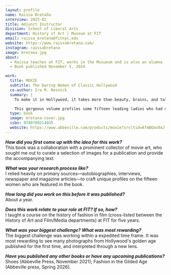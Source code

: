 ```yaml
---
layout: profile
name: Raissa Bretaña
interview: 2025-02
title: Adjunct Instructor
division: School of Liberal Arts 
department: History of Art | Museum at FIT
email: raissa_bretana@fitnyc.edu
website: https://www.raissabretana.com/
instagram: raissabretana
image: bretana.jpg
about:
  - Raissa teaches at FIT, works in the Musueum and is also an alumna
  - Book published November 5, 2024

work:
  title: MOXIE
  subtitle: The Daring Women of Classic Hollywood
  co-author: Ira M. Resnick
  summary: |
    To make it in Hollywood, it takes more than beauty, brains, and talent—it takes moxie. This was especially true for women in the heyday of the studio system, a period from the 1920s to the 1950s when a small number of companies dominated the production and distribution of films in America. It was an industry controlled by male studio executives, in which directors and producers called the shots and contract players had little say in which roles they would play. Still, a trailblazing group of actresses forged successful careers out of sheer conviction, perseverance, and professional know-how. These spirited women captivated audiences, shaped the film industry, and remain enduring icons of classic cinema.

    This gorgeous volume profiles some fifteen leading ladies who had moxie to spare. It is illustrated with more than two hundred film stills, publicity photos, and lobby cards from the collection of Ira M. Resnick—many published here for the first time. Together these captivating images reveal how the stars of the Golden Age used pose and performance, fashion and glamour to shape their images both onscreen and off. *Moxie* will dazzle and seduce all devotees of classic Hollywood.
  type: book
  image: bretana-cover.jpg
  isbn: 9780789214935
  website: https://www.abbeville.com/products/moxie?srsltid=AfmBOoo9aJl4lHNWAv9tD3U6PVm_KmbFOfwRap_t7Nrpvr8ARgTydDbj
---
```

***How did you first come up with the idea for this work?***  
This book was a collaboration with a prominent collector of movie art, who sought me out to curate a selection of images for a publication and provide the accompanying text.

***What was your research process like?***  
I relied heavily on primary sources—autobiographies, interviews, newspaper and magazine articles—to craft unique profiles on the fifteen women who are featured in the book.

***How long did you work on this before it was published?***  
About a year. 

***Does this work relate to your role at FIT? If so, how?***  
I taught a course on the history of fashion in film (cross-listed between the History of Art and Film/Media departments) at FIT for five years.

***What was your biggest challenge? What was most rewarding?***  
The biggest challenge was working within a expedited time frame.  It was most rewarding to see many photographs from Hollywood's golden age published for the first time, and interpreted through a new lens.

***Have you published any other books or have any upcoming publications?***  
Shoes (Abbeville Press, November 2021); Fashion in the Gilded Age (Abbeville press, Spring 2026).
